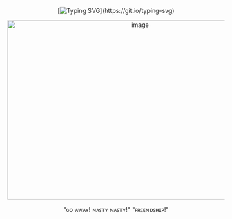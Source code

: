 <div align=center>

[![Typing SVG](https://readme-typing-svg.herokuapp.com?font=Alfa+Slab+One&pause=1000&color=8B8B8B&width=435&lines=I'm+feelin'+pretty+lucky.)](https://git.io/typing-svg)


<div align=center>


<div align=center>

<img width="600" height="415" alt="image" src="https://github.com/user-attachments/assets/ce41a946-02ae-4fc2-8297-e78503f69c75" />


"ɢᴏ ᴀᴡᴀʏ! ɴᴀꜱᴛʏ ɴᴀꜱᴛʏ!" "ꜰʀɪᴇɴᴅꜱʜɪᴘ!"
